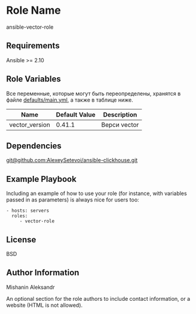 Role Name
=========

ansible-vector-role

Requirements
------------

Ansible >= 2.10

Role Variables
--------------

Все переменные, которые могут быть переопределены, хранятся в файле [defaults/main.yml](defaults/main.yml), а также в таблице ниже.

| Name           | Default Value | Description                        |
| -------------- | ------------- | -----------------------------------|
| vector_version | 0.41.1 | Верси vector |

Dependencies
------------

[git@github.com:AlexeySetevoi/ansible-clickhouse.git](git@github.com:AlexeySetevoi/ansible-clickhouse.git)

Example Playbook
----------------

Including an example of how to use your role (for instance, with variables passed in as parameters) is always nice for users too:

    - hosts: servers
      roles:
         - vector-role

License
-------

BSD

Author Information
------------------

Mishanin Aleksandr

An optional section for the role authors to include contact information, or a website (HTML is not allowed).
